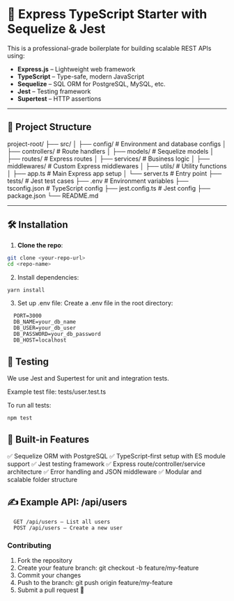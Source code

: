 # 🚀 Express TypeScript Starter with Sequelize & Jest

This is a professional-grade boilerplate for building scalable REST APIs using:

- **Express.js** – Lightweight web framework
- **TypeScript** – Type-safe, modern JavaScript
- **Sequelize** – SQL ORM for PostgreSQL, MySQL, etc.
- **Jest** – Testing framework
- **Supertest** – HTTP assertions

---

## 📁 Project Structure


project-root/
├── src/
│ ├── config/ # Environment and database configs
│ ├── controllers/ # Route handlers
│ ├── models/ # Sequelize models
│ ├── routes/ # Express routes
│ ├── services/ # Business logic
│ ├── middlewares/ # Custom Express middlewares
│ ├── utils/ # Utility functions
│ ├── app.ts # Main Express app setup
│ └── server.ts # Entry point
├── tests/ # Jest test cases
├── .env # Environment variables
├── tsconfig.json # TypeScript config
├── jest.config.ts # Jest config
├── package.json
└── README.md



---

## 🛠️ Installation

1. **Clone the repo**:

```bash
git clone <your-repo-url>
cd <repo-name>
```

2. Install dependencies:

``` yarn install ```

3. Set up .env file: Create a .env file in the root directory:

```
  PORT=3000
  DB_NAME=your_db_name
  DB_USER=your_db_user
  DB_PASSWORD=your_db_password
  DB_HOST=localhost
```

## 🧪 Testing

We use Jest and Supertest for unit and integration tests.

Example test file: tests/user.test.ts

To run all tests:

``` npm test ```

## 🧱 Built-in Features

✅ Sequelize ORM with PostgreSQL
✅ TypeScript-first setup with ES module support
✅ Jest testing framework
✅ Express route/controller/service architecture
✅ Error handling and JSON middleware
✅ Modular and scalable folder structure


## ✍️ Example API: /api/users

```
  GET /api/users – List all users
  POST /api/users – Create a new user
```

###  Contributing
  1. Fork the repository
  2. Create your feature branch: git checkout -b feature/my-feature
  3. Commit your changes
  4. Push to the branch: git push origin feature/my-feature
  5. Submit a pull request 🚀